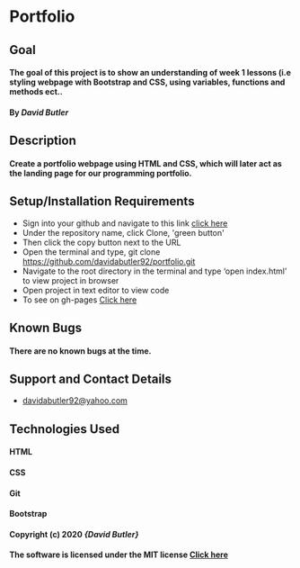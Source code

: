 # Portfolio

## Goal

#### The goal of this project is to show an understanding of week 1 lessons (i.e styling webpage with Bootstrap and CSS, using variables, functions and methods ect..
#### By _**David Butler**_

## Description
#### Create a portfolio webpage using HTML and CSS, which will later act as the landing page for our programming portfolio.

## Setup/Installation Requirements
* Sign into your github and navigate to this link [click here](https://github.com/davidabutler92/portfolio.git) 
* Under the repository name, click Clone, 'green button'
* Then click the copy button next to the URL
* Open the terminal and type, git clone https://github.com/davidabutler92/portfolio.git
* Navigate to the root directory in the terminal and type ‘open index.html’ to view project in browser
* Open project in text editor to view code
* To see on gh-pages [Click here](https://davidabutler92.github.io/portfolio/)  


## Known Bugs 
#### There are no known bugs at the time.

## Support and Contact Details
* davidabutler92@yahoo.com

## Technologies Used 
#### HTML
#### CSS
#### Git 
#### Bootstrap

#### Copyright (c) 2020 **_{David Butler}_**
#### The software is licensed under the MIT license [Click here](LICENSE.md)
